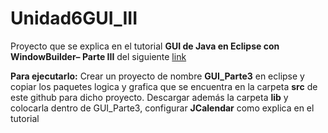 # Unidad6GUI_III
Proyecto que se explica en el tutorial **GUI de Java en  Eclipse con WindowBuilder– Parte III**  del siguiente <A HREF="https://docs.google.com/document/d/1W-4Q58jQuLw2Aqq7_KLs9QhKE1ZfWycJ/edit?usp=sharing&ouid=116068017358223576351&rtpof=true&sd=true"> link </A>

**Para ejecutarlo:** Crear un proyecto de nombre **GUI_Parte3** en eclipse y copiar los paquetes logica y grafica que se encuentra en la carpeta **src** de este github para dicho proyecto. 
Descargar además la carpeta **lib** y colocarla dentro de GUI_Parte3, configurar **JCalendar** como explica en el tutorial

